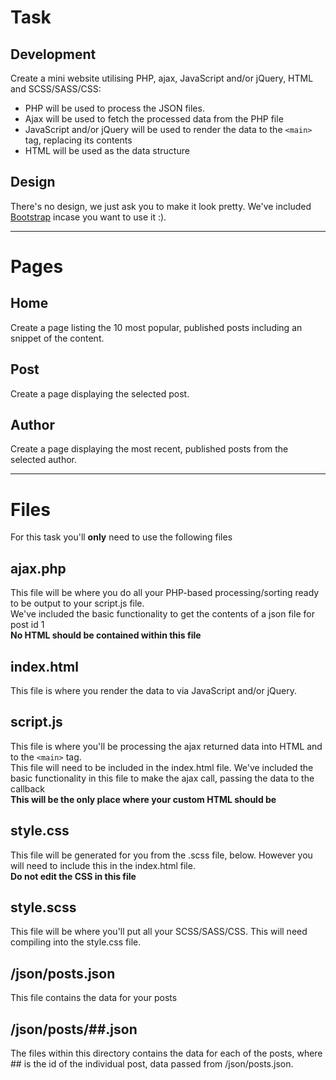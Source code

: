 # Task
## Development
Create a mini website utilising PHP, ajax, JavaScript and/or jQuery, HTML and SCSS/SASS/CSS:
- PHP will be used to process the JSON files.
- Ajax will be used to fetch the processed data from the PHP file
- JavaScript and/or jQuery will be used to render the data to the `<main>` tag, replacing its contents
- HTML will be used as the data structure

## Design
There's no design, we just ask you to make it look pretty. We've included [Bootstrap](https://getbootstrap.com/) incase you want to use it :).

---

# Pages
## Home
Create a page listing the 10 most popular, published posts including an snippet of the content.

## Post
Create a page displaying the selected post.

## Author
Create a page displaying the most recent, published posts from the selected author.

---

# Files
For this task you'll **only** need to use the following files

## ajax.php
This file will be where you do all your PHP-based processing/sorting ready to be output to your script.js file.  
We've included the basic functionality to get the contents of a json file for post id 1  
**No HTML should be contained within this file**

## index.html
This file is where you render the data to via JavaScript and/or jQuery.

## script.js
This file is where you'll be processing the ajax returned data into HTML and to the `<main>` tag.  
This file will need to be included in the index.html file.
We've included the basic functionality in this file to make the ajax call, passing the data to the callback  
**This will be the only place where your custom HTML should be**

## style.css
This file will be generated for you from the .scss file, below. However you will need to include this in the index.html file.  
**Do not edit the CSS in this file**

## style.scss
This file will be where you'll put all your SCSS/SASS/CSS. This will need compiling into the style.css file.

## /json/posts.json
This file contains the data for your posts

## /json/posts/##.json
The files within this directory contains the data for each of the posts, where ## is the id of the individual post, data passed from /json/posts.json.
